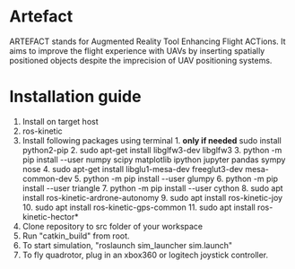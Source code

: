 # Artefact

ARTEFACT stands for Augmented Reality Tool Enhancing Flight ACTions.
It aims to improve the flight experience with UAVs by inserting  spatially positioned objects despite the imprecision of UAV positioning systems.

# Installation guide

1. Install on target host
  1. ros-kinetic
  2. Install following packages using terminal
	1. **only if needed** sudo install python2-pip
	2. sudo apt-get install libglfw3-dev libglfw3
	3. python -m pip install --user numpy scipy matplotlib ipython jupyter pandas sympy nose
	4. sudo apt-get install libglu1-mesa-dev freeglut3-dev mesa-common-dev
	5. python -m pip install --user glumpy
	6. python -m pip install --user triangle
	7. python -m pip install --user cython
	8. sudo apt install ros-kinetic-ardrone-autonomy
	9. sudo apt install ros-kinetic-joy
	10. sudo apt install ros-kinetic-gps-common
	11. sudo apt install ros-kinetic-hector*
2. Clone repository to src folder of your workspace
3. Run "catkin_build" from root. 
4. To start simulation, "roslaunch sim_launcher sim.launch"
5. To fly quadrotor, plug in an xbox360 or logitech joystick controller.
